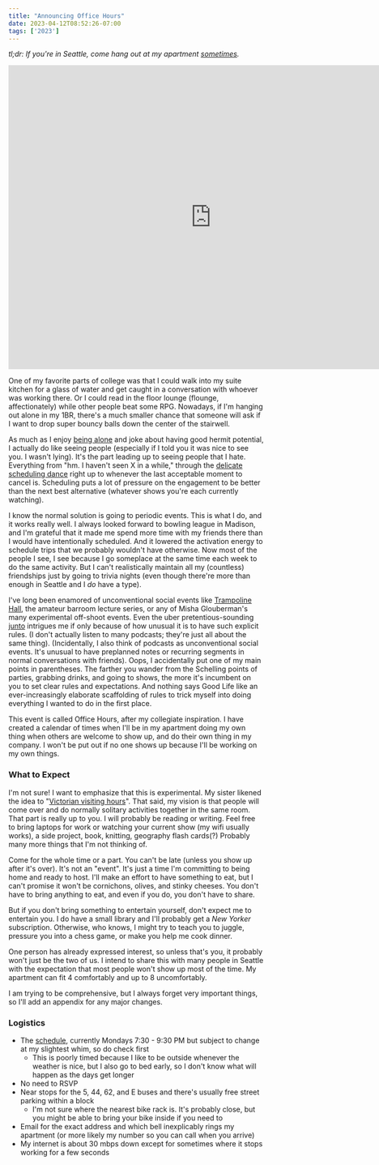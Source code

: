 ```yaml
---
title: "Announcing Office Hours"
date: 2023-04-12T08:52:26-07:00
tags: ['2023']
---
```


*tl;dr: If you're in Seattle, come hang out at my apartment [sometimes](https://calendar.google.com/calendar/u/0?cid=MWFmZDZhZmUwNmZmNjhjMTFjOGYzMjVmNjMyMTNjNjM5ZTRlYTlkZjNlMDQ4NDJhYzkwNWU5YzUzMTE4YTIzMUBncm91cC5jYWxlbmRhci5nb29nbGUuY29t).*

<iframe src="https://calendar.google.com/calendar/embed?height=600&wkst=1&bgcolor=%23ffffff&ctz=America%2FLos_Angeles&showTitle=0&showNav=1&showDate=1&showPrint=0&showTabs=0&showCalendars=0&showTz=0&src=MWFmZDZhZmUwNmZmNjhjMTFjOGYzMjVmNjMyMTNjNjM5ZTRlYTlkZjNlMDQ4NDJhYzkwNWU5YzUzMTE4YTIzMUBncm91cC5jYWxlbmRhci5nb29nbGUuY29t&color=%2333B679" style="border-width:0" width="800" height="600" frameborder="0" scrolling="no"></iframe>

One of my favorite parts of college was that I could walk into my suite kitchen for a glass of water and get caught in a conversation with whoever was working there.
Or I could read in the floor lounge (flounge, affectionately) while other people beat some RPG.
Nowadays, if I'm hanging out alone in my 1BR, there's a much smaller chance that someone will ask if I want to drop super bouncy balls down the center of the stairwell.

As much as I enjoy [being alone](https://www.ankit.fyi/being-alone) and joke about having good hermit potential, I actually do like seeing people (especially if I told you it was nice to see you. I wasn't lying).
It's the part leading up to seeing people that I hate.
Everything from "hm. I haven't seen X in a while," through the [delicate scheduling dance](../wherever) right up to whenever the last acceptable moment to cancel is. Scheduling puts a lot of pressure on the engagement to be better than the next best alternative (whatever shows you're each currently watching).

I know the normal solution is going to periodic events.
This is what I do, and it works really well.
I always looked forward to bowling league in Madison, and I'm grateful that it made me spend more time with my friends there than I would have intentionally scheduled.
And it lowered the activation energy to schedule trips that we probably wouldn't have otherwise.
Now most of the people I see, I see because I go someplace at the same time each week to do the same activity.
But I can't realistically maintain all my (countless) friendships just by going to trivia nights (even though there're more than enough in Seattle and I *do* have a type).

I've long been enamored of unconventional social events like [Trampoline Hall](https://shows.acast.com/trampolinehall/episodes/amylangstaff-etiquette), the amateur barroom lecture series, or any of Misha Glouberman's many experimental off-shoot events.
Even the uber pretentious-sounding [junto](https://www.youtube.com/watch?v=C7GBQMdD6Yg) intrigues me if only because of how unusual it is to have such explicit rules.
(I don't actually listen to many podcasts; they're just all about the same thing).
(Incidentally, I also think of podcasts as unconventional social events.
It's unusual to have preplanned notes or recurring segments in normal conversations with friends).
Oops, I accidentally put one of my main points in parentheses.
    The farther you wander from the Schelling points of parties, grabbing drinks, and going to shows, the more it's incumbent on you to set clear rules and expectations.
And nothing says Good Life like an ever-increasingly elaborate scaffolding of rules to trick myself into doing everything I wanted to do in the first place.

This event is called Office Hours, after my collegiate inspiration.
I have created a calendar of times when I'll be in my apartment doing my own thing when others are welcome to show up, and do their own thing in my company.
I won't be put out if no one shows up because I'll be working on my own things.

### What to Expect

I'm not sure! I want to emphasize that this is experimental.
My sister likened the idea to "[Victorian visiting hours](https://en.wikipedia.org/wiki/At_Home_day)".
That said, my vision is that people will come over and do normally solitary activities together in the same room.
That part is really up to you.
I will probably be reading or writing.
Feel free to bring laptops for work or watching your current show (my wifi usually works), a side project, book, knitting, geography flash cards(?)
Probably many more things that I'm not thinking of.

Come for the whole time or a part.
You can't be late (unless you show up after it's over).
It's not an "event".
It's just a time I'm committing to being home and ready to host.
I'll make an effort to have something to eat, but I can't promise it won't be cornichons, olives, and stinky cheeses.
You don't have to bring anything to eat, and even if you do, you don't have to share.

But if you don't bring something to entertain yourself, don't expect me to entertain you.
I do have a small library and I'll probably get a *New Yorker* subscription.
Otherwise, who knows, I might try to teach you to juggle, pressure you into a chess game, or make you help me cook dinner.

One person has already expressed interest, so unless that's you, it probably won't just be the two of us.
I intend to share this with many people in Seattle with the expectation that most people won't show up most of the time.
My apartment can fit 4 comfortably and up to 8 uncomfortably.

I am trying to be comprehensive, but I always forget very important things, so I'll add an appendix for any major changes.

### Logistics

* The [schedule](https://calendar.google.com/calendar/u/0?cid=MWFmZDZhZmUwNmZmNjhjMTFjOGYzMjVmNjMyMTNjNjM5ZTRlYTlkZjNlMDQ4NDJhYzkwNWU5YzUzMTE4YTIzMUBncm91cC5jYWxlbmRhci5nb29nbGUuY29t), currently Mondays 7:30 - 9:30 PM but subject to change at my slightest whim, so do check first
  * This is poorly timed because I like to be outside whenever the weather is nice, but I also go to bed early, so I don't know what will happen as the days get longer
* No need to RSVP
* Near stops for the 5, 44, 62, and E buses and there's usually free street parking within a block
  * I'm not sure where the nearest bike rack is. It's probably close, but you might be able to bring your bike inside if you need to
* Email for the exact address and which bell inexplicably rings my apartment (or more likely my number so you can call when you arrive)
* My internet is about 30 mbps down except for sometimes where it stops working for a few seconds

